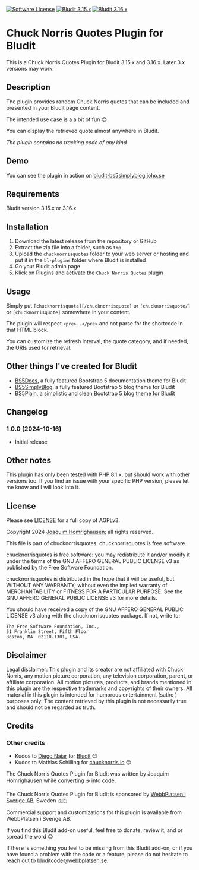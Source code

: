 [![Software License](https://img.shields.io/badge/License-AGPLv3-green.svg?style=flat-square)](LICENSE) [![Bludit 3.15.x](https://img.shields.io/badge/Bludit-3.15.x-blue.svg?style=flat-square)](https://bludit.com) [![Bludit 3.16.x](https://img.shields.io/badge/Bludit-3.16.x-blue.svg?style=flat-square)](https://bludit.com)

# Chuck Norris Quotes Plugin for Bludit

This is a Chuck Norris Quotes Plugin for Bludit 3.15.x and 3.16.x. Later 3.x versions may work.

## Description

The plugin provides random Chuck Norris quotes that can be included and presented in your Bludit page content.

The intended use case is a a bit of fun :blush:

You can display the retrieved quote almost anywhere in Bludit.

_The plugin contains no tracking code of any kind_

## Demo

You can see the plugin in action on [bludit-bs5simplyblog.joho.se](https://bludit-bs5simplyblog.joho.se/chuck-norris-quotes)

## Requirements

Bludit version 3.15.x or 3.16.x

## Installation

1. Download the latest release from the repository or GitHub
2. Extract the zip file into a folder, such as `tmp`
3. Upload the `chucknorrisquotes` folder to your web server or hosting and put it in the `bl-plugins` folder where Bludit is installed
4. Go your Bludit admin page
5. Klick on Plugins and activate the `Chuck Norris Quotes` plugin

## Usage

Simply put `[chucknorrisquote][/chucknorrisquote]` or `[chucknorrisquote/]` or `[chucknorrisquote]` somewhere in your content.

The plugin will respect `<pre>..</pre>` and not parse for the shortcode in that HTML block.

You can customize the refresh interval, the quote category, and if needed, the URIs used for retrieval.

## Other things I've created for Bludit

* [BS5Docs](https://bludit-bs5docs.joho.se), a fully featured Bootstrap 5 documentation theme for Bludit
* [BS5SimplyBlog](https://bludit-bs5simplyblog.joho.se), a fully featured Bootstrap 5 blog theme for Bludit
* [BS5Plain](https://bludit-bs5plain.joho.se), a simplistic and clean Bootstrap 5 blog theme for Bludit

## Changelog

### 1.0.0 (2024-10-16)
* Initial release

## Other notes

This plugin has only been tested with PHP 8.1.x, but should work with other versions too. If you find an issue with your specific PHP version, please let me know and I will look into it.

## License

Please see [LICENSE](LICENSE) for a full copy of AGPLv3.

Copyright 2024 [Joaquim Homrighausen](https://github.com/joho1968); all rights reserved.

This file is part of chucknorrisquotes. chucknorrisquotes is free software.

chucknorrisquotes is free software: you may redistribute it and/or modify it  under
the terms of the GNU AFFERO GENERAL PUBLIC LICENSE v3 as published by the
Free Software Foundation.

chucknorrisquotes is distributed in the hope that it will be useful, but WITHOUT
ANY WARRANTY; without even the implied warranty of MERCHANTABILITY or
FITNESS FOR A PARTICULAR PURPOSE. See the GNU AFFERO GENERAL PUBLIC LICENSE
v3 for more details.

You should have received a copy of the GNU AFFERO GENERAL PUBLIC LICENSE v3
along with the chucknorrisquotes package. If not, write to:
```
The Free Software Foundation, Inc.,
51 Franklin Street, Fifth Floor
Boston, MA  02110-1301, USA.
```

## Disclaimer

Legal disclaimer: This plugin and its creator are not affiliated with Chuck Norris, any motion picture corporation, any television corporation, parent, or affiliate corporation. All motion pictures, products, and brands mentioned in this plugin are the respective trademarks and copyrights of their owners. All material in this plugin is intended for humorous entertainment (satire ) purposes only. The content retrieved by this plugin is not necessarily true and should not be regarded as truth.

## Credits

### Other credits

* Kudos to [Diego Najar](https://github.com/dignajar) for [Bludit](https://bludit.com) :blush:
* Kudos to Mathias Schilling for [chucknorris.io](https://api.chucknorris.io) :blush:

The Chuck Norris Quotes Plugin for Bludit was written by Joaquim Homrighausen while converting :coffee: into code.

The Chuck Norris Quotes Plugin for Bludit is sponsored by [WebbPlatsen i Sverige AB](https://webbplatsen.se), Sweden :sweden:

Commercial support and customizations for this plugin is available from WebbPlatsen i Sverige AB.

If you find this Bludit add-on useful, feel free to donate, review it, and or spread the word :blush:

If there is something you feel to be missing from this Bludit add-on, or if you have found a problem with the code or a feature, please do not hesitate to reach out to bluditcode@webbplatsen.se.

